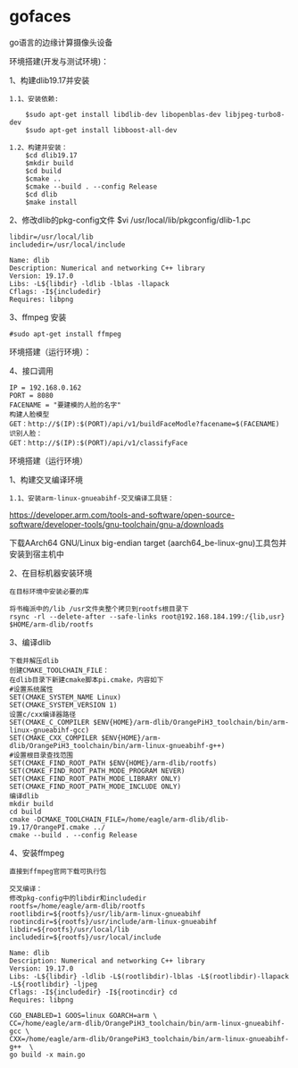 # gofaces
go语言的边缘计算摄像头设备

环境搭建(开发与测试环境)：

1、构建dlib19.17并安装

    1.1、安装依赖:

        $sudo apt-get install libdlib-dev libopenblas-dev libjpeg-turbo8-dev
        $sudo apt-get install libboost-all-dev

    1.2、构建并安装：
        $cd dlib19.17
        $mkdir build
        $cd build
        $cmake ..
        $cmake --build . --config Release
        $cd dlib
        $make install
2、修改dlib的pkg-config文件
    $vi /usr/local/lib/pkgconfig/dlib-1.pc
    
    libdir=/usr/local/lib
    includedir=/usr/local/include
    
    Name: dlib
    Description: Numerical and networking C++ library
    Version: 19.17.0
    Libs: -L${libdir} -ldlib -lblas -llapack
    Cflags: -I${includedir}
    Requires: libpng
3、ffmpeg 安装
  
    #sudo apt-get install ffmpeg
    
环境搭建（运行环境）：
    
4、接口调用
    
    IP = 192.168.0.162
    PORT = 8080
    FACENAME = "要建模的人脸的名字"
    构建人脸模型
    GET：http://$(IP):$(PORT)/api/v1/buildFaceModle?facename=$(FACENAME)
    识别人脸：
    GET：http://$(IP):$(PORT)/api/v1/classifyFace

环境搭建（运行环境）

1、构建交叉编译环境
    
    1.1、安装arm-linux-gnueabihf-交叉编译工具链：
   https://developer.arm.com/tools-and-software/open-source-software/developer-tools/gnu-toolchain/gnu-a/downloads
   
   下载AArch64 GNU/Linux big-endian target (aarch64_be-linux-gnu)工具包并安装到宿主机中
 
2、在目标机器安装环境

    在目标环境中安装必要的库
    
    将书梅派中的/lib /usr文件夹整个拷贝到rootfs根目录下
    rsync -rl --delete-after --safe-links root@192.168.184.199:/{lib,usr} $HOME/arm-dlib/rootfs
  
3、编译dlib
    
    下载并解压dlib
    创建CMAKE_TOOLCHAIN_FILE：
    在dlib目录下新建cmake脚本pi.cmake，内容如下
    #设置系统属性
    SET(CMAKE_SYSTEM_NAME Linux)
    SET(CMAKE_SYSTEM_VERSION 1)
    设置c/cxx编译器路径
    SET(CMAKE_C_COMPILER $ENV{HOME}/arm-dlib/OrangePiH3_toolchain/bin/arm-linux-gnueabihf-gcc)
    SET(CMAKE_CXX_COMPILER $ENV{HOME}/arm-dlib/OrangePiH3_toolchain/bin/arm-linux-gnueabihf-g++)
    #设置根目录查找范围
    SET(CMAKE_FIND_ROOT_PATH $ENV{HOME}/arm-dlib/rootfs)
    SET(CMAKE_FIND_ROOT_PATH_MODE_PROGRAM NEVER)
    SET(CMAKE_FIND_ROOT_PATH_MODE_LIBRARY ONLY)
    SET(CMAKE_FIND_ROOT_PATH_MODE_INCLUDE ONLY)
    编译dlib
    mkdir build
    cd build
    cmake -DCMAKE_TOOLCHAIN_FILE=/home/eagle/arm-dlib/dlib-19.17/OrangePI.cmake ../
    cmake --build . --config Release
    
4、安装ffmpeg

    直接到ffmpeg官网下载可执行包
    
    交叉编译：
    修改pkg-config中的libdir和includedir
    rootfs=/home/eagle/arm-dlib/rootfs
    rootlibdir=${rootfs}/usr/lib/arm-linux-gnueabihf
    rootincdir=${rootfs}/usr/include/arm-linux-gnueabihf
    libdir=${rootfs}/usr/local/lib
    includedir=${rootfs}/usr/local/include
        
    Name: dlib
    Description: Numerical and networking C++ library
    Version: 19.17.0
    Libs: -L${libdir} -ldlib -L$(rootlibdir)-lblas -L$(rootlibdir)-llapack -L${rootlibdir} -ljpeg
    Cflags: -I${includedir} -I${rootincdir} cd 
    Requires: libpng
    
    CGO_ENABLED=1 GOOS=linux GOARCH=arm \
    CC=/home/eagle/arm-dlib/OrangePiH3_toolchain/bin/arm-linux-gnueabihf-gcc \
    CXX=/home/eagle/arm-dlib/OrangePiH3_toolchain/bin/arm-linux-gnueabihf-g++  \
    go build -x main.go